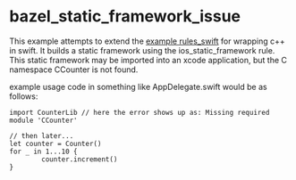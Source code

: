 # bazel_static_framework_issue
This example attempts to extend the [example rules_swift]( https://github.com/bazelbuild/rules_swift/tree/master/examples/xplatform/c_from_swift) for wrapping c++ in swift. 
It builds a static framework using the ios_static_framework rule. 
This static framework may be imported into an xcode application, but the C namespace CCounter is not found.

example usage code in something like AppDelegate.swift would be as follows:

```
import CounterLib // here the error shows up as: Missing required module 'CCounter'

// then later...
let counter = Counter()
for _ in 1...10 {
        counter.increment()
}
```
